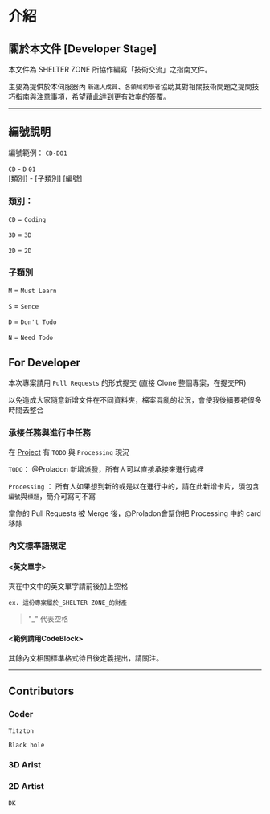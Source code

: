 # 介紹
## 關於本文件 [Developer Stage]
本文件為 SHELTER ZONE 所協作編寫「技術交流」之指南文件。

主要為提供於本伺服器內 `新進人成員`、`各領域初學者`協助其對相關技術問題之提問技巧指南與注意事項，希望藉此達到更有效率的答覆。

---
## 編號說明
編號範例： `CD-D01`

`CD` - `D` `01` <br>
[類別] - [子類別] [編號]

### 類別：
`CD` = `Coding`

`3D` = `3D`

`2D` = `2D`

### 子類別
`M` = `Must Learn`

`S` = `Sence`

`D` = `Don't Todo`

`N` = `Need Todo`


## For Developer
本次專案請用 `Pull Requests` 的形式提交 (直接 Clone 整個專案，在提交PR)

以免造成大家隨意新增文件在不同資料夾，檔案混亂的狀況，會使我後續要花很多時間去整合


### 承接任務與進行中任務
在 [Project](https://github.com/SHELTER-ZONE/Ask-Questions-Guide-Project/projects/1) 有 `TODO` 與 `Processing` 現況

`TODO`： @Proladon 新增派發，所有人可以直接承接來進行處裡

`Processing` ： 所有人如果想到新的或是以在進行中的，請在此新增卡片，須包含`編號`與`標題`，簡介可寫可不寫

當你的 Pull Requests 被 Merge 後，@Proladon會幫你把 Processing 中的 card 移除


### 內文標準語規定
#### <英文單字>
夾在中文中的英文單字請前後加上空格
```
ex. 這份專案屬於_SHELTER ZONE_的財產
```
> "_" 代表空格

#### <範例請用CodeBlock>
其餘內文相關標準格式待日後定義提出，請關注。

---
## Contributors
### Coder
`Titzton`

`Black hole`
### 3D Arist

### 2D Artist
`DK`